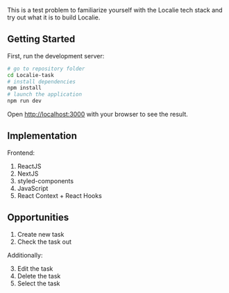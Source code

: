 This is a test problem to familiarize yourself with the Localie tech stack and try out what it is to build Localie.

## Getting Started

First, run the development server:

```bash
# go to repository folder
cd Localie-task
# install dependencies
npm install
# launch the application
npm run dev
```

Open [http://localhost:3000](http://localhost:3000) with your browser to see the result.


## Implementation

Frontend:
1. ReactJS
2. NextJS
3. styled-components
4. JavaScript
5. React Context + React Hooks

## Opportunities

1. Create new task
2. Check the task out

Additionally:

3. Edit the task
4. Delete the task
5. Select the task